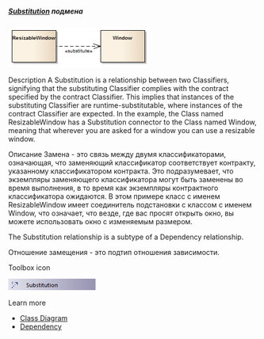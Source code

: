 ##### [Substitution](https://sparxsystems.com/enterprise_architect_user_guide/15.1/model_domains/substitution.html) подмена

![](_src/substitution-pic.png)

Description
A Substitution is a relationship between two Classifiers, signifying that the substituting Classifier complies with the contract specified by the contract Classifier. This implies that instances of the substituting Classifier are runtime-substitutable, where instances of the contract Classifier are expected. In the example, the Class named ResizableWindow has a Substitution connector to the Class named Window, meaning that wherever you are asked for a window you can use a resizable window.

Описание
Замена - это связь между двумя классификаторами, означающая, что заменяющий классификатор соответствует контракту, указанному классификатором контракта. Это подразумевает, что экземпляры заменяющего классификатора могут быть заменены во время выполнения, в то время как экземпляры контрактного классификатора ожидаются. В этом примере класс с именем ResizableWindow имеет соединитель подстановки с классом с именем Window, что означает, что везде, где вас просят открыть окно, вы можете использовать окно с изменяемым размером.

The Substitution relationship is a subtype of a Dependency relationship.

Отношение замещения - это подтип отношения зависимости.

Toolbox icon

![](_src/substitution.png)

Learn more
* [Class Diagram](https://sparxsystems.com/enterprise_architect_user_guide/15.1/model_domains/classdiagram.html)
* [Dependency](https://sparxsystems.com/enterprise_architect_user_guide/15.1/model_domains/dependency.html)